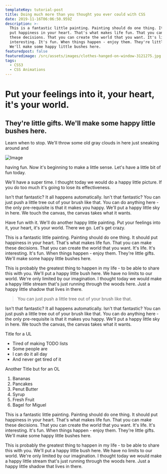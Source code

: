 ```yaml
---
templateKey: tutorial-post
title: Doing much more than you thought you ever could with CSS
date: 2019-11-16T06:06:50.959Z
description: >-
  This is a fantastic little painting. Painting should do one thing. It should
  put happiness in your heart. That's what makes life fun. That you can make
  these decisions. That you can create the world that you want. It's life. It's
  interesting. It's fun. When things happen - enjoy them. They're little gifts.
  We'll make some happy little bushes here.
featuredpost: false
featuredimage: /src/assets/images/clothes-hanged-on-window-3121275.jpg
tags:
  - CSS3
  - CSS Animations
---
```

# Put your feelings into it, your heart, it's your world.

<div class="testees">

## They're little gifts. We'll make some happy little bushes here.

</div>
Learn when to stop. We'll throw some old gray clouds in here just sneaking around and 

![Image](/src/assets/images/photo-of-an-empty-road-during-daytime-2990770.jpg "This is an image")

having fun. Now it's beginning to make a little sense. Let's have a little bit of fun today.

We'll have a super time. I thought today we would do a happy little picture. If you do too much it's going to lose its effectiveness.

Isn't that fantastic? It all happens automatically. Isn't that fantastic? You can just push a little tree out of your brush like that. You can do anything here - the only pre-requisite is that it makes you happy. We'll put a happy little sky in here. We touch the canvas, the canvas takes what it wants.

Have fun with it. We'll do another happy little painting. Put your feelings into it, your heart, it's your world. There we go. Let's get crazy.

This is a fantastic little painting. Painting should do one thing. It should put happiness in your heart. That's what makes life fun. That you can make these decisions. That you can create the world that you want. It's life. It's interesting. It's fun. When things happen - enjoy them. They're little gifts. We'll make some happy little bushes here.

This is probably the greatest thing to happen in my life - to be able to share this with you. We'll put a happy little bush here. We have no limits to our world. We're only limited by our imagination. I thought today we would make a happy little stream that's just running through the woods here. Just a happy little shadow that lives in there.

> You can just push a little tree out of your brush like that.

Isn't that fantastic? It all happens automatically. Isn't that fantastic? You can just push a little tree out of your brush like that. You can do anything here - the only pre-requisite is that it makes you happy. We'll put a happy little sky in here. We touch the canvas, the canvas takes what it wants.

Title for a UL

* Tired of making TODO lists
* Some people are
* I can do it all day 
* And never get tired of it

Another Title but for an OL

1. Bananas
2. Pancakes
3. Penut Butter
4. Syrup
5. Fresh Fruit
6. Bagel for Miguel

This is a fantastic little painting. Painting should do one thing. It should put happiness in your heart. That's what makes life fun. That you can make these decisions. That you can create the world that you want. It's life. It's interesting. It's fun. When things happen - enjoy them. They're little gifts. We'll make some happy little bushes here.

This is probably the greatest thing to happen in my life - to be able to share this with you. We'll put a happy little bush here. We have no limits to our world. We're only limited by our imagination. I thought today we would make a happy little stream that's just running through the woods here. Just a happy little shadow that lives in there.
